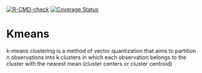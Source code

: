   <!-- badges: start -->
  [![R-CMD-check](https://github.com/zhaodyleo/Kmeans/workflows/R-CMD-check/badge.svg)](https://github.com/zhaodyleo/Kmeans/actions)
  [![Coverage Status](https://coveralls.io/repos/github/campbio/celda/badge.svg?branch=master)](https://coveralls.io/github/campbio/celda?branch=master)
  <!-- badges: end -->


# Kmeans

k-means clustering is a method of vector quantization that aims to partition n observations into k clusters in which each observation belongs to the cluster with the nearest mean (cluster centers or cluster centroid)
